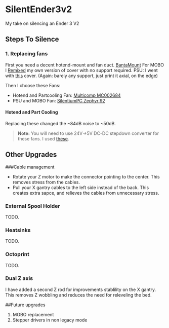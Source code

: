 # SilentEnder3v2
My take on silencing an Ender 3 V2

## Steps To Silence

### 1. Replacing fans
First you need a decent hotend-mount and fan duct. [BantaMount](https://bantam.design/mount)
For MOBO I [Remixed](https://www.thingiverse.com/thing:4685274) my own version of cover with no support required.
PSU: I went with [this](https://www.thingiverse.com/thing:4546724) cover. (Again: barely any support, just print it axial, on the edge)

Then I choose these Fans:
* Hotend and Partcooling Fan: [Multicomp MC002684](https://hu.farnell.com/multicomp/mc002684/axial-fan-40mm-5vdc-7cfm-20-6dba/dp/3050784)
* PSU and MOBO Fan: [ SilentiumPC Zephyr 92](https://www.silentiumpc.com/en/product/zephyr-92/)

#### Hotend and Part Cooling
Replacing these changed the ~84dB noise to ~50dB.
> **Note:** You will need to use 24V->5V DC-DC stepdown converter for these fans. I used [these](https://www.hestore.hu/prod_getfile.php?id=11935).

## Other Upgrades

###Cable management
* Rotate your Z motor to make the connector pointing to the center. This removes stress from the cables.
* Pull your X gantry cables to the left side instead of the back. This creates extra sapce, and relieves the cables from unnecessary stress. 

### External Spool Holder
TODO.

### Heatsinks
TODO.

### Octoprint
TODO.

### Dual Z axis
I have added a second Z rod for improvements stablility on the X gantry. This removes Z wobbling and reduces the need for releveling the bed.

##Future upgrades
1. MOBO replacement
2. Stepper drivers in non legacy mode

